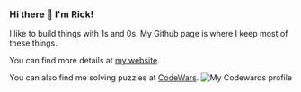 ### Hi there 👋 I'm Rick!

I like to build things with 1s and 0s. My Github page is where I keep most of these things.

You can find more details at <a href="www.hirerick.com">my website</a>. 

You can also find me solving puzzles at [CodeWars](https://www.codewars.com/users/RickWeber). ![My Codewards profile](https://www.codewars.com/users/RickWeber/badges/small)

<!--
**RickWeber/RickWeber** is a ✨ _special_ ✨ repository because its `README.md` (this file) appears on your GitHub profile.

Here are some ideas to get you started:

- 🔭 I’m currently working on ...
- 🌱 I’m currently learning ...
- 👯 I’m looking to collaborate on ...
- 🤔 I’m looking for help with ...
- 💬 Ask me about ...
- 📫 How to reach me: ...
- 😄 Pronouns: ...
- ⚡ Fun fact: ...
-->
